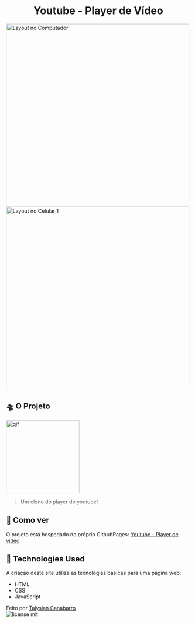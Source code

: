 <h1 align="center"> Youtube - Player de Vídeo </h1>

<img height="500" src="" alt="Layout no Computador" />
<img height="500" src="" alt="Layout no Celular 1" /> 

## 🛸 O Projeto
<img height="200" src="" alt="gif" />

<blockquote>Um clone do player do youtube!</blockquote>

 

## 📌 Como ver

O projeto está hospedado no próprio GithubPages:
[Youtube - Player de vídeo]()


## 🚀 Technologies Used

A criação deste site utiliza as tecnologias básicas para uma página web:

- HTML
- CSS
- JavaScript

Feito por <a href="https://github.com/Talyslan">Talyslan Canabarro</a>
<br/>
<img src="https://img.shields.io/badge/license-MIT-8A2BE2" alt="license mit" />
